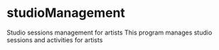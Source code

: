 # studioManagement
Studio sessions management for artists
This program manages studio sessions and activities for artists
